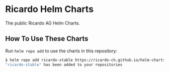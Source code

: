 # Ricardo Helm Charts

The public Ricardo AG Helm Charts.

## How To Use These Charts

Run `helm repo add` to use the charts in this repository:

```bash
$ helm repo add ricardo-stable https://ricardo-ch.github.io/helm-charts/
"ricardo-stable" has been added to your repositories
```
